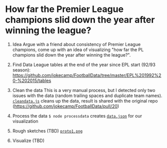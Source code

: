 # How far the Premier League champions slid down the year after winning the league?


1. Idea
Argue with a friend about consistency of Premier League champions, come up with an idea of visualizing "how far the PL champions slid down the year after winning the league?".

2. Find Data
League tables at the end of the year since EPL start (92/93 season): https://github.com/jokecamp/FootballData/tree/master/EPL%201992%20-%202015/tables

3. Clean the data
This is a very manual process, but I detected only two issues with the data (random trailing spaces and duplicate team names). [`cleandata.js`](cleandata.js) cleans up the data, result is shared with the original repo (https://github.com/jokecamp/FootballData/pull/20)

4. Process the data
`$ node processdata` creates [`data.json`](data.json) for our visualization

5. Rough sketches (TBD)
[`proto1.png`](proto1.png)

6. Visualize (TBD)

